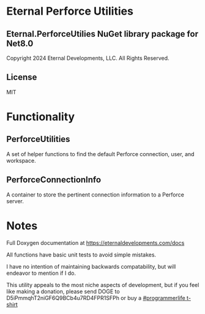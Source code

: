 # Eternal Perforce Utilities 

## Eternal.PerforceUtilies NuGet library package for Net8.0
Copyright 2024 Eternal Developments, LLC. All Rights Reserved.

## License

MIT

# Functionality
## PerforceUtilities

A set of helper functions to find the default Perforce connection, user, and workspace.

## PerforceConnectionInfo

A container to store the pertinent connection information to a Perforce server.

# Notes

Full Doxygen documentation at https://eternaldevelopments.com/docs

All functions have basic unit tests to avoid simple mistakes.

I have no intention of maintaining backwards compatability, but will endeavor to
mention if I do. 

This utility appeals to the most niche aspects of development, but if you feel like making a donation, please send DOGE to D5iPmmqhT2niGF6Q9BCb4u7RD4FPR1SFPh or buy a [#programmerlife t-shirt](https://www.bonfire.com/store/programmer-life/)


